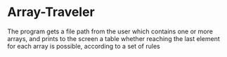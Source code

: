 # Array-Traveler
The program gets a file path from the user which contains one or more arrays, and prints to the screen a table whether reaching the last element for each array is possible, according to a set of rules
